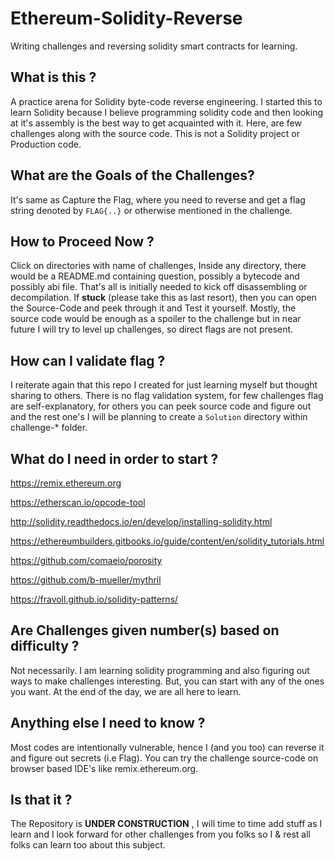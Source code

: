 # Ethereum-Solidity-Reverse
Writing challenges and reversing solidity smart contracts for learning.

## What is this ?
A practice arena for Solidity byte-code reverse engineering. I started this to learn Solidity because I believe programming solidity code and then looking at it's assembly is the best way to get acquainted with it. Here, are few challenges along with the source code. This is not a Solidity project or Production code. 

## What are the Goals of the Challenges?
It's same as Capture the Flag, where you need to reverse and get a flag string denoted by `FLAG{..}` or otherwise mentioned in the challenge.

## How to Proceed Now ?
Click on directories with name of challenges, Inside any directory, there would be a README.md containing question, possibly a bytecode and possibly abi file. That's all is initially needed to kick off disassembling or decompilation. If **stuck** (please take this as last resort), then you can open the Source-Code and peek through it and Test it yourself. Mostly, the source code would be enough as a spoiler to the challenge but in near future I will try to level up challenges, so direct flags are not present.

## How can I validate flag ?
I reiterate again that this repo I created for just learning myself but thought sharing to others. There is no flag validation system, for few challenges flag are self-explanatory, for others you can peek source code and figure out and the rest one's I will be planning to create a `Solution` directory within challenge-* folder.

## What do I need in order to start ?
https://remix.ethereum.org

https://etherscan.io/opcode-tool

http://solidity.readthedocs.io/en/develop/installing-solidity.html

https://ethereumbuilders.gitbooks.io/guide/content/en/solidity_tutorials.html

https://github.com/comaeio/porosity

https://github.com/b-mueller/mythril

https://fravoll.github.io/solidity-patterns/

## Are Challenges given number(s) based on difficulty ?
Not necessarily. I am learning solidity programming and also figuring out ways to make challenges interesting. But, you can start with any of the ones you want. At the end of the day, we are all here to learn.

## Anything else I need to know ?
Most codes are intentionally vulnerable, hence I (and you too) can reverse it and figure out secrets (i.e Flag). You can try the challenge source-code on browser based IDE's like remix.ethereum.org.

## Is that it ?
The Repository is **UNDER CONSTRUCTION** , I will time to time add stuff as I learn and I look forward for other challenges from you folks so I & rest all folks can learn too about this subject. 
